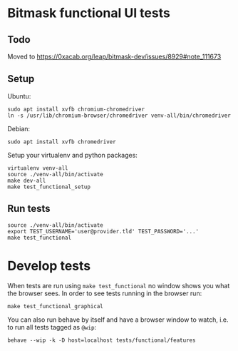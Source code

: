 # Bitmask functional UI tests

## Todo

Moved to https://0xacab.org/leap/bitmask-dev/issues/8929#note_111673

## Setup

Ubuntu:

    sudo apt install xvfb chromium-chromedriver
    ln -s /usr/lib/chromium-browser/chromedriver venv-all/bin/chromedriver

Debian:

    sudo apt install xvfb chromedriver


Setup your virtualenv and python packages:

    virtualenv venv-all
    source ./venv-all/bin/activate
    make dev-all
    make test_functional_setup

## Run tests

    source ./venv-all/bin/activate
    export TEST_USERNAME='user@provider.tld' TEST_PASSWORD='...'
    make test_functional

# Develop tests

When tests are run using `make test_functional` no window shows you what the browser sees.
In order to see tests running in the browser run:

    make test_functional_graphical

You can also run behave by itself and have a browser window to watch, i.e. to run all tests tagged as `@wip`:

    behave --wip -k -D host=localhost tests/functional/features
